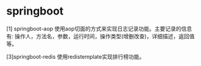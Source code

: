 # springboot

[1] springboot-aop
使用aop切面的方式来实现日志记录功能。主要记录的信息有: 操作人，方法名，参数，运行时间，操作类型(增删改查)，详细描述，返回值等。

[3]springboot-redis
使用redistemplate实现排行榜功能。
